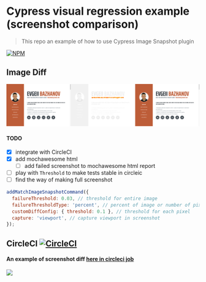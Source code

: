 # Cypress visual regression example (screenshot comparison)
> This repo an example of how to use Cypress Image Snapshot plugin

[![NPM][npm-icon]][npm-url]

## Image Diff

![diff-example.png](diff-example.png)

#### TODO
- [x] integrate with CircleCI
- [x] add mochawesome html
    - [ ] add failed screenshot to mochawesome html report
- [ ] play with `Threshold` to make tests stable in circleic
- [ ] find the way of making full screenshot
```javascript
addMatchImageSnapshotCommand({
  failureThreshold: 0.03, // threshold for entire image
  failureThresholdType: 'percent', // percent of image or number of pixels
  customDiffConfig: { threshold: 0.1 }, // threshold for each pixel
  capture: 'viewport', // capture viewport in screenshot
});
```

## CircleCI [![CircleCI](https://circleci.com/gh/Ebazhanov/cypress-visual-regression-example.svg?style=svg)](https://circleci.com/gh/Ebazhanov/cypress-visual-regression-example)
#### An example of screenshot diff [here in circleci job](https://20-248710227-gh.circle-artifacts.com/0/cypress/snapshots/failed.test.js/__diff_output__/Visual%20regression%20tests%20--%20should.diff.png)

<img src="https://monosnap.com/image/d9HHOwwOPESPmnhhz8XMNQtcXHV1fe"/>

[npm-icon]: https://nodei.co/npm/cypress-image-snapshot.svg?downloads=true
[npm-url]: https://www.npmjs.com/package/cypress-image-snapshot

